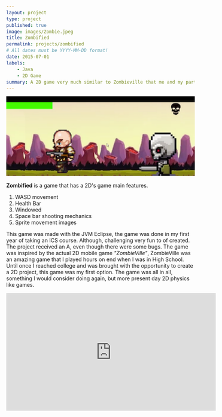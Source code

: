```yaml
---
layout: project
type: project
published: true
image: images/Zombie.jpeg
title: Zombified
permalink: projects/zombified
# All dates must be YYYY-MM-DD format!
date: 2015-07-01
labels:
    - Java
    - 2D Game
summary: A 2D game very much similar to Zombieville that me and my partner created in ICS 111.
---
```


<div class="ui small rounded images">
  <img class="ui image" src="../images/ZombieGame.v1.png">
</div>

**Zombified** is a game that has a 2D's game main features. 
1. WASD movement
2. Health Bar
3. Windowed
4. Space bar shooting mechanics
5. Sprite movement images

This game was made with the JVM Eclipse, the game was done in my first year of taking an ICS course. Although, challenging very fun to of created. The project received an A, even though there were some bugs. The game was inspired by the actual 2D mobile game _"ZombieVille"_, ZombieVille was an amazing game that I played hours on end when I was in High School. Until once I reached college and was brought with the opportunity to create a 2D project, this game was my first option. The game was all in all, something I would consider doing again, but more present day 2D physics like games.

<iframe width="560" height="315" src="https://www.youtube.com/embed/Nqagn7DtDHU" frameborder="0" allow="accelerometer; autoplay; clipboard-write; encrypted-media; gyroscope; picture-in-picture" allowfullscreen></iframe>
